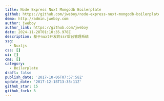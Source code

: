 ```yaml
---
title: Node Express Nuxt Mongodb Boilerplate
github: https://github.com/jweboy/node-express-nuxt-mongodb-boilerplate
demo: http://admin.jweboy.com
author: jweboy
author_link: https://github.com/jweboy
date: 2024-11-28T01:10:35.978Z
description: 基于nuxt开发的ssr后台管理系统
ssg:
  - Nuxtjs
css: []
ui: []
cms: []
category:
  - Boilerplate
draft: false
publish_date: '2017-10-06T07:57:58Z'
update_date: '2017-12-18T13:33:11Z'
github_star: 15
github_fork: 3
---
```

